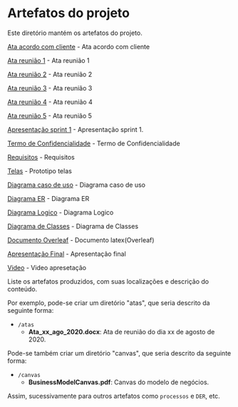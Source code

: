 # Artefatos do projeto

Este diretório mantém os artefatos do projeto.

[Ata acordo com cliente](atas/Ata_Acordo_Cliente.pdf) - Ata acordo com cliente

[Ata reunião 1](atas/Ata_Reuniao_Dia01_03_2024.pdf) - Ata reunião 1

[Ata reunião 2](atas/Ata_Reuniao_2.pdf) - Ata reunião 2

[Ata reunião 3](atas/Ata_Reuniao_3.pdf) - Ata reunião 3

[Ata reunião 4](atas/Ata_Reuniao_4.pdf) - Ata reunião 4

[Ata reunião 5](atas/Ata_Reuniao_5.pdf) - Ata reunião 5

[Apresentação sprint 1](ApresentacaoTIS4-Sprint1.pdf) - Apresentação sprint 1.

[Termo de Confidencialidade](Termo_de_Confidencialidade.pdf) - Termo de Confidencialidade

[Requisitos](TIS4-TemplateRequistos.pdf) - Requisitos

[Telas](Telas/) - Prototipo telas

[Diagrama caso de uso](Diagrama_CasoUso_Recanto_do_Guerreiro.png) - Diagrama caso de uso

[Diagrama ER](Diagrama_ER_Novo.png) - Diagrama ER

[Diagrama Logico](Diagrama_Logico.png) - Diagrama Logico

[Diagrama de Classes](Diagrama_Classes_Recanto_Guerreiro.png) - Diagrama de Classes

[Documento Overleaf](../Documentacao/Recanto_do_Guerreiro_Overleaf.pdf) - Documento latex(Overleaf)

[Apresentação Final](../Divulgacao/Apresentacao/apresentacaoFinal.pdf) - Apresentação final

[Video](../Divulgacao/Video/video.mp4) - Video apresetação

Liste os artefatos produzidos, com suas localizações e descrição do conteúdo.

Por exemplo, pode-se criar um diretório "atas", que seria descrito da seguinte forma:

- `/atas`
  - **Ata_xx_ago_2020.docx**: Ata de reunião do dia xx de agosto de 2020.

Pode-se também criar um diretório "canvas", que seria descrito da seguinte forma:

- `/canvas`
  - **BusinessModelCanvas.pdf**: Canvas do modelo de negócios.

Assim, sucessivamente para outros artefatos como `processos` e `DER`, etc.
